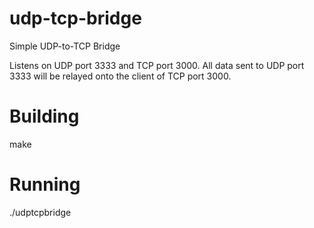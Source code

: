 udp-tcp-bridge
==============

Simple UDP-to-TCP Bridge

Listens on UDP port 3333 and TCP port 3000. All data sent to UDP port 3333 will be relayed onto the client of TCP port 3000.

Building
==

make

Running
==
./udptcpbridge
